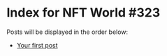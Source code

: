 # Index for NFT World #323
Posts will be displayed in the order below:

- [Your first post](./001-first.md)

